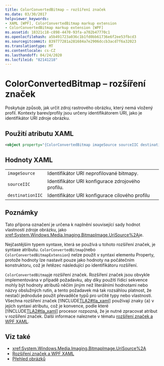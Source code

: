 ```yaml
---
title: ColorConvertedBitmap – rozšíření značek
ms.date: 03/30/2017
helpviewer_keywords:
- XAML [WPF], ColorConvertedBitmap markup extension
- ColorConvertedBitmap markup extension [WPF]
ms.assetid: 18321c18-c898-4470-93fa-a702b47770c1
ms.openlocfilehash: a5b491723a036c1b1fd0bb61736e6f2ee53fbcd3
ms.sourcegitcommit: 839777281a281684a7e2906dccb3acd7f6a32023
ms.translationtype: MT
ms.contentlocale: cs-CZ
ms.lasthandoff: 04/24/2020
ms.locfileid: "82141218"
---
```

# <a name="colorconvertedbitmap-markup-extension"></a>ColorConvertedBitmap – rozšíření značek
Poskytuje způsob, jak určit zdroj rastrového obrázku, který nemá vložený profil. Kontexty barev/profily jsou určeny identifikátorem URI, jako je identifikátor URI zdroje obrázku.  
  
## <a name="xaml-attribute-usage"></a>Použití atributu XAML  
  
```xml  
<object property="{ColorConvertedBitmap imageSource sourceIIC destinationIIC}" ... />
```  
  
## <a name="xaml-values"></a>Hodnoty XAML  
  
|||  
|-|-|  
|`imageSource`|Identifikátor URI neprofilované bitmapy.|  
|`sourceIIC`|Identifikátor URI konfigurace zdrojového profilu.|  
|`destinationIIC`|Identifikátor URI konfigurace cílového profilu|  
  
## <a name="remarks"></a>Poznámky  
 Tato přípona označení je určena k naplnění související sady hodnot vlastností zdroje obrázku, jako <xref:System.Windows.Media.Imaging.BitmapImage.UriSource%2A>je.  
  
 Nejčastějším typem syntaxe, která se používá u tohoto rozšíření značek, je syntaxe atributu. `ColorConvertedBitmap`(nebo `ColorConvertedBitmapExtension`) nelze použít v syntaxi elementu Property, protože hodnoty lze nastavit pouze jako hodnoty na počátečním konstruktoru, což je řetězec následující po identifikátoru rozšíření.  
  
 `ColorConvertedBitmap`je rozšíření značek. Rozšíření značek jsou obvykle implementována v případě požadavku, aby díky použití řídicí sekvence mohly být hodnoty atributů něčím jiným než literálními hodnotami nebo názvy obslužných rutin, a tento požadavek má tak rozsáhlou platnost, že nestačí jednoduše použít převaděče typů pro určité typy nebo vlastnosti. Všechna rozšíření značek [!INCLUDE[TLA2#tla_xaml](../../../../includes/tla2sharptla-xaml-md.md)] používají znaky {a} v jejich syntaxi atributu, což je konvence, podle které [!INCLUDE[TLA2#tla_xaml](../../../../includes/tla2sharptla-xaml-md.md)] procesor rozpozná, že je nutné zpracovat atribut v rozšíření značek. Další informace naleznete v tématu [rozšíření značek a WPF XAML](markup-extensions-and-wpf-xaml.md).  
  
## <a name="see-also"></a>Viz také

- <xref:System.Windows.Media.Imaging.BitmapImage.UriSource%2A>
- [Rozšíření značek a WPF XAML](markup-extensions-and-wpf-xaml.md)
- [Přehled obrázků](../graphics-multimedia/imaging-overview.md)
